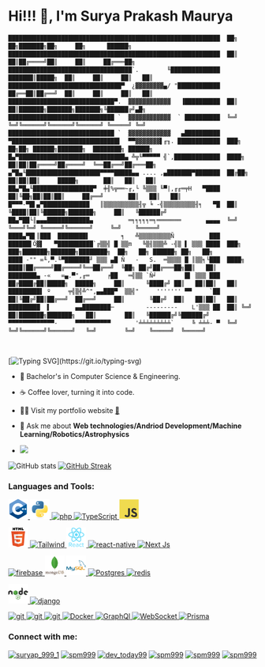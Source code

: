 <h1 >Hi!!! 👋, I'm Surya Prakash Maurya</h1>

<!--<p align="center"><img src="https://user-images.githubusercontent.com/77008381/145186736-1d1a4508-60a3-4169-acb7-ede41a7c85d6.png"></p> -->

```
████████████████████████████████████████████████████████████  ██╗  ██╗███████╗██╗     ██╗      ██████╗
████████████████████████████████████████████████████████████  ██║  ██║██╔════╝██║     ██║     ██╔═══██╗
███████████████████████████████████`.        ╙██████████████  ███████║█████╗  ██║     ██║     ██║   ██║
████████████████████████████████▀  ¿▓▓▓▓▓▓▓▓▄/ "████████████  ██╔══██║██╔══╝  ██║     ██║     ██║   ██║
██████████████████████████████▀.  ▓▓▓▓▓▓▓▓▓▓▓▓   ▐██████████  ██║  ██║███████╗███████╗███████╗╚██████╔╝▄█╗
██████████████████████████████ `  ▓▓▓▓▓▓▓▓▓▓▓▓  ` ██████████  ╚═╝  ╚═╝╚══════╝╚══════╝╚══════╝ ╚═════╝ ╚═╝
██████████████████████████████ `  ▓▓▓▓▓▓▓▓▓▓▓▓   ▄██████████
▀██████████████████████████████▌  ▀▀▓▓▓▓▓▓▓▌╓╖. ████████████  ███╗   ██╗██╗ ██████╗███████╗  ████████╗ ██████╗
█▄▀██████████████████████████████▄ ╩╦╙▀▀▀▀▀ ╣`,█████████████  ████╗  ██║██║██╔════╝██╔════╝  ╚══██╔══╝██╔═══██╗
▄▀█▄╙█████████████████████▀▀▀▀█████▄▄ .... ,▄███████▀███████  ██╔██╗ ██║██║██║     █████╗       ██║   ██║   ██║
██▄▀█▄╙█████████████████▀  ╪╢%╦══~╓,└ ╚▒▒▒ ╙▀|,╓╓═╤H   ▀████  ██║╚██╗██║██║██║     ██╔══╝       ██║   ██║   ██║
█▀▀▀-▀█▌▄▀█████████████   ║▒▒▒▒▒▒▒▒▒▒╢╦ ╘ -╣▒▒▒▒▒▒▒▒▒╢╕   ▀█  ██║ ╚████║██║╚██████╗███████╗     ██║   ╚██████╔╝
██▄▀██└║▄▄▄████████████▄          ═╕╕╕╕╕═╕═══════       ▄▄▄▄  ╚═╝  ╚═══╝╚═╝ ╚═════╝╚══════╝     ╚═╝    ╚═════╝
████▄▀█▌║███  ████████▌         ╕   ╩▒▒▒▒▒▒▒▒▒Ñ          ███
██████▌Ö▓▌   ▀██████████`╔▒▒╣ █ ▒▒m   ╚▒╢▒▒▒╩ -╣▒ ▌ ▒▒▒ ████  ███╗   ███╗███████╗███████╗████████╗  ██╗   ██╗ ██████╗ ██╗   ██╗
████ -"" ∞╙,▀.╙▀███████╜ ▒▒▒ ▄█ Ñ   -   S.  ═▒▒▒▒ █ ║▒▒╕└███  ████╗ ████║██╔════╝██╔════╝╚══██╔══╝  ╚██╗ ██╔╝██╔═══██╗██║   ██║
████████▄ -«   ∞▄.▀",╓═     ╒██   ═╣▒▒ `Ñ╛        █▌ ▒▒▒ ███  ██╔████╔██║█████╗  █████╗     ██║      ╚████╔╝ ██║   ██║██║   ██║
█████████▌ º     ╤╣▒╣╩^",▄▄███▀  ▒▒╣"     ''''''' ▀▀     `██  ██║╚██╔╝██║██╔══╝  ██╔══╝     ██║       ╚██╔╝  ██║   ██║██║   ██║
█████████  ▌       ▄▄████████─         ---------    L'▒▒▒ ██  ██║ ╚═╝ ██║███████╗███████╗   ██║        ██║   ╚██████╔╝╚██████╔╝
▀▀▀▀▀▀▀▀▀▀▀▀▀-     ▀▀▀▀▀▀▀▀▀▀       '╧╧╧╧╧╧╧╧╧`     ╚ ╧╧╧- ▀  ╚═╝     ╚═╝╚══════╝╚══════╝   ╚═╝        ╚═╝    ╚═════╝  ╚═════╝
```

<br>

[![Typing SVG](https://readme-typing-svg.herokuapp.com?color=%23D88AFF&lines=I'm+a+Competitive+Programmer.;I'm+a+full+stack+Web+Developer.;I'm+a+Machine+Learning+Enthusiast.)](https://git.io/typing-svg)
- :muscle: Bachelor's in Computer Science & Engineering.<br>
- :coffee: Coffee lover, turning it into code.<br>
- 👨‍💻 Visit my portfolio website <b>[🙂](https://suryaportfoliosite.netlify.app/)</b>

- 💬 Ask me about **Web technologies/Andriod Development/Machine Learning/Robotics/Astrophysics** 
- ![](https://komarev.com/ghpvc/?username=spm999)


<tr> 
  
  ![GitHub stats](https://github-readme-stats.vercel.app/api?username=spm999&show_icons=true&theme=tokyonight)
[![GitHub Streak](https://streak-stats.demolab.com?user=spm999&theme=tokyonight-duo&border_radius=5)](https://git.io/streak-stats)
</tr>


<h3 align="left">Languages and Tools:</h3>
<p align="left"> 
  <a href="https://www.w3schools.com/cpp/" target="_blank" rel="noreferrer"> <img src="https://raw.githubusercontent.com/devicons/devicon/master/icons/cplusplus/cplusplus-original.svg" alt="cplusplus" width="40" height="40"/> </a> 
    <a href="https://www.python.org" target="_blank" rel="noreferrer"> <img src="https://raw.githubusercontent.com/devicons/devicon/master/icons/python/python-original.svg" alt="python" width="40" height="40"/> </a> 
  <a href= "https://www.php.net/" target="_blank" rel="noreferrer"> <img src="https://www.vectorlogo.zone/logos/php/php-vertical.svg" alt="php" width="40" height="40"/> </a> 
  <a href= "https://www.typescriptlang.org/" target="_blank" rel="noreferrer"> <img src="https://www.svgrepo.com/download/439022/typescript.svg" alt="TypeScript" width="40" height="40"/> </a> 
  <a href="https://developer.mozilla.org/en-US/docs/Web/JavaScript" target="_blank" rel="noreferrer"> <img src="https://raw.githubusercontent.com/devicons/devicon/master/icons/javascript/javascript-original.svg" alt="javascript" width="40" height="40"/> </a> 
  
  <a href="https://www.w3.org/html/" target="_blank" rel="noreferrer"> <img src="https://raw.githubusercontent.com/devicons/devicon/master/icons/html5/html5-original-wordmark.svg" alt="html5" width="40" height="40"/> </a> 
  <a href="https://tailwindcss.com/" target="_blank" rel="noreferrer"> <img src="https://cdn.worldvectorlogo.com/logos/tailwindcss.svg" alt="Tailwind" width="40" height="40"/> </a> 
    <a href="https://reactjs.org/" target="_blank" rel="noreferrer"> <img src="https://raw.githubusercontent.com/devicons/devicon/master/icons/react/react-original-wordmark.svg" alt="react" width="40" height="40"/> </a> 
    <a href="https://reactnative.dev/" target="_blank" rel="noreferrer"> <img src="https://cdn.worldvectorlogo.com/logos/react-native-1.svg" alt="react-native" width="40" height="40"/> </a> 
    <a href="https://nextjs.org/" target="_blank" rel="noreferrer"> <img src="https://www.svgrepo.com/download/354113/nextjs-icon.svg" alt="Next Js" width="40" height="40"/> </a> 

  
  <a href="https://firebase.google.com/" target="_blank" rel="noreferrer"> <img src="https://www.vectorlogo.zone/logos/firebase/firebase-icon.svg" alt="firebase" width="40" height="40"/> </a> 
  <a href="https://www.mongodb.com/" target="_blank" rel="noreferrer"> <img src="https://raw.githubusercontent.com/devicons/devicon/master/icons/mongodb/mongodb-original-wordmark.svg" alt="mongodb" width="40" height="40"/> </a> 
  <a href="https://www.mysql.com/" target="_blank" rel="noreferrer"> <img src="https://raw.githubusercontent.com/devicons/devicon/master/icons/mysql/mysql-original-wordmark.svg" alt="mysql" width="40" height="40"/> </a>
  <a href="https://www.postgresql.org/" target="_blank" rel="noreferrer"> <img src="https://www.vectorlogo.zone/logos/postgresql/postgresql-ar21.svg" alt="Postgres" width="60" height="40"/> </a>
  <a href="https://redis.io/" target="_blank" rel="noreferrer"> <img src="https://www.vectorlogo.zone/logos/redis/redis-icon.svg" alt="redis" width="40" height="40"/> </a>

  <a href="https://nodejs.org" target="_blank" rel="noreferrer"> <img src="https://raw.githubusercontent.com/devicons/devicon/master/icons/nodejs/nodejs-original-wordmark.svg" alt="nodejs" width="40" height="40"/> </a> 
  <a href="https://www.djangoproject.com/" target="_blank" rel="noreferrer"> <img src="https://www.svgrepo.com/download/349341/djangoproject.svg" alt="django" width="40" height="40"/> </a> 
  
  <a href="https://git-scm.com/" target="_blank" rel="noreferrer"> <img src="https://www.vectorlogo.zone/logos/git-scm/git-scm-icon.svg" alt="git" width="40" height="40"/> </a> 
  <a href="https://postman.com/" target="_blank" rel="noreferrer"> <img src="https://www.vectorlogo.zone/logos/getpostman/getpostman-icon.svg" alt="git" width="40" height="40"/> </a> 
  <a href="https://aws.amazon.com/" target="_blank" rel="noreferrer"> <img src="https://github.com/yurijserrano/Github-Profile-Readme-Logos/blob/master/cloud/amazon.svg" alt="git" width="40" height="40"/> </a> 
  <a href="https://www.docker.com/" target="_blank" rel="noreferrer"> <img src="https://cdn.worldvectorlogo.com/logos/docker.svg" alt="Docker" width="40" height="40"/> </a> 
  <a href="https://graphql.org/" target="_blank" rel="noreferrer"> <img src="https://www.vectorlogo.zone/logos/graphql/graphql-icon.svg" alt="GraphQl" width="40" height="40"/> </a> 
  <a href="https://websocket.org/" target="_blank" rel="noreferrer"> <img src="https://www.svgrepo.com/download/354553/websocket.svg" alt="WebSocket" width="40" height="40"/> </a> 
  <a href="https://www.prisma.io/" target="_blank" rel="noreferrer" > <img src="https://www.svgrepo.com/download/373776/light-prisma.svg" alt="Prisma" width="40" height="40"/> </a> 
  



</p>


<h3 align="left">Connect with me:</h3>
<p align="left">
<a href="https://twitter.com/suryap_999_1" target="blank"><img align="center" src="https://raw.githubusercontent.com/rahuldkjain/github-profile-readme-generator/master/src/images/icons/Social/twitter.svg" alt="suryap_999_1" height="30" width="40" /></a>
<a href="https://linkedin.com/in/spm999" target="blank"><img align="center" src="https://raw.githubusercontent.com/rahuldkjain/github-profile-readme-generator/master/src/images/icons/Social/linked-in-alt.svg" alt="spm999" height="30" width="40" /></a>
<a href="https://www.youtube.com/c/dev_today99" target="blank"><img align="center" src="https://raw.githubusercontent.com/rahuldkjain/github-profile-readme-generator/master/src/images/icons/Social/youtube.svg" alt="dev_today99" height="30" width="40" /></a>
<a href="https://www.hackerrank.com/spm999" target="blank"><img align="center" src="https://raw.githubusercontent.com/rahuldkjain/github-profile-readme-generator/master/src/images/icons/Social/hackerrank.svg" alt="spm999" height="30" width="40" /></a>
<a href="https://www.leetcode.com/spm999" target="blank"><img align="center" src="https://raw.githubusercontent.com/rahuldkjain/github-profile-readme-generator/master/src/images/icons/Social/leet-code.svg" alt="spm999" height="30" width="40" /></a>
<a href="https://medium.com/@developerstoday99" target="blank"><img align="center" src="https://www.vectorlogo.zone/logos/medium/medium-tile.svg" alt="spm999" height="30" width="40" /></a>
</p>

